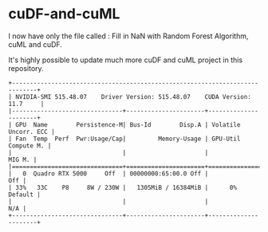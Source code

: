 # cuDF-and-cuML

I now have only the file called : Fill in NaN with Random Forest Algorithm, cuML and cuDF.

It's highly possible to update much more cuDF and cuML project in this repository.



```
+-----------------------------------------------------------------------------+
| NVIDIA-SMI 515.48.07    Driver Version: 515.48.07    CUDA Version: 11.7     |
|-------------------------------+----------------------+----------------------+
| GPU  Name        Persistence-M| Bus-Id        Disp.A | Volatile Uncorr. ECC |
| Fan  Temp  Perf  Pwr:Usage/Cap|         Memory-Usage | GPU-Util  Compute M. |
|                               |                      |               MIG M. |
|===============================+======================+======================|
|   0  Quadro RTX 5000     Off  | 00000000:65:00.0 Off |                  Off |
| 33%   33C    P8     8W / 230W |   1305MiB / 16384MiB |      0%      Default |
|                               |                      |                  N/A |
+-------------------------------+----------------------+----------------------+
```
